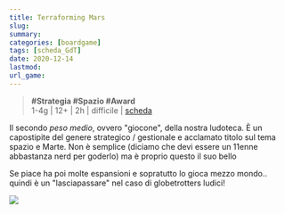 ```yaml
---
title: Terraforming Mars
slug: 
summary: 
categories: [boardgame]
tags: [scheda_GdT]
date: 2020-12-14
lastmod: 
url_game: 
---
```

> **#Strategia #Spazio #Award**      
> 1-4g | 12+ | 2h | difficile | [scheda](https://www.boardgamegeek.com/boardgame/167791/terraforming-mars)  

Il secondo *peso medio*, ovvero "giocone", della nostra ludoteca.
È un capostipite del genere strategico / gestionale e acclamato titolo sul tema spazio e Marte. Non è semplice (diciamo che devi essere un 11enne abbastanza nerd per goderlo) ma è proprio questo il suo bello

Se piace ha poi molte espansioni e sopratutto lo gioca mezzo mondo.. quindi è un "lasciapassare" nel caso di globetrotters ludici!

![](img/terraformingmars.jpg)

